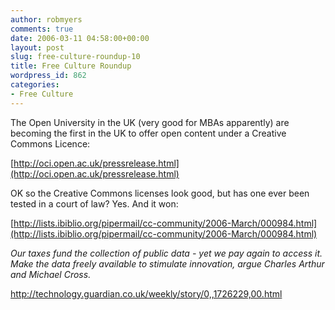 ```yaml
---
author: robmyers
comments: true
date: 2006-03-11 04:58:00+00:00
layout: post
slug: free-culture-roundup-10
title: Free Culture Roundup
wordpress_id: 862
categories:
- Free Culture
---
```


The Open University in the UK (very good for MBAs apparently) are becoming the first in the UK to offer open content under a Creative Commons Licence:  
  
[http://oci.open.ac.uk/pressrelease.html](http://oci.open.ac.uk/pressrelease.html)  
  
OK so the Creative Commons licenses look good, but has one ever been tested in a court of law? Yes. And it won:  
  
[http://lists.ibiblio.org/pipermail/cc-community/2006-March/000984.html](http://lists.ibiblio.org/pipermail/cc-community/2006-March/000984.html)  
  
_Our taxes fund the collection of public data - yet we pay again to access it.  
Make the data freely available to stimulate innovation, argue Charles Arthur  
and Michael Cross._  
  
[http://technology.guardian.co.uk/weekly/story/0,,1726229,00.html ](http://technology.guardian.co.uk/weekly/story/0,,1726229,00.html )  


